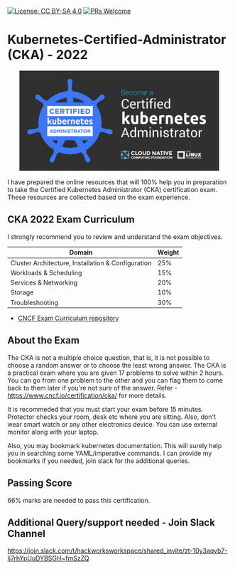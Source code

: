 [![License: CC BY-SA 4.0](https://licensebuttons.net/l/by-sa/4.0/80x15.png)](https://creativecommons.org/licenses/by-sa/4.0/)
[![PRs Welcome](https://img.shields.io/badge/PRs-welcome-brightgreen.svg?style=flat-square)](http://makeapullrequest.com)

# Kubernetes-Certified-Administrator (CKA) - 2022

<p align="center">
  <img width="450" src="CKA.jpeg">
</p>

I have prepared the online resources that will 100% help you in preparation to take the Certified Kubernetes Administrator (CKA) certification exam. These resources are collected based on the exam experience. 

## CKA 2022 Exam Curriculum

I strongly recommend you to review and understand the exam objectives.

| Domain                                             | Weight |
|----------------------------------------------------|--------|
| Cluster Architecture, Installation & Configuration | 25%    |
| Workloads & Scheduling                             | 15%    |
| Services & Networking                              | 20%    |
| Storage                                            | 10%    |
| Troubleshooting                                    | 30%    |

* [CNCF Exam Curriculum repository ](https://github.com/cncf/curriculum)

## About the Exam

The CKA is not a multiple choice question, that is, it is not possible to choose a random answer or to choose the least wrong answer. The CKA is a practical exam where you are given 17 problems to solve within 2 hours. You can go from one problem to the other and you can flag them to come back to them later if you're not sure of the answer. Refer - https://www.cncf.io/certification/cka/ for more details.

It is recommeded that you must start your exam before 15 minutes. Protector checks your room, desk etc where you are sitting. Also, don't wear smart watch or any other electronics device. You can use external monitor along with your laptop. 

Also, you may bookmark kubernetes documentation. This will surely help you in searching some YAML/imperative commands. I can provide my bookmarks if you needed, join slack for the additional queries.

## Passing Score

66% marks are needed to pass this certification.

## Additional Query/support needed - Join Slack Channel 
https://join.slack.com/t/hackworksworkspace/shared_invite/zt-10y3aqyb7-Ij7rhYpUuDYBSGH~fmSzZQ



